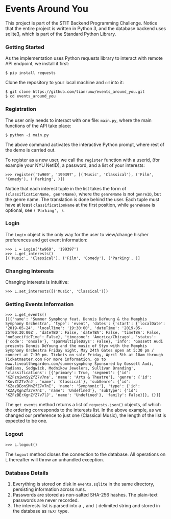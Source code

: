# Events Around You
This project is part of the STIT Backend Programming Challenge. Notice that 
the entire project is written in Python 3, and the database backend uses 
sqlite3, which is part of the Standard Python Library.

### Getting Started
As the implementation uses Python requests library to interact with remote API 
endpoint, we install it first:
```
$ pip install requests
```

Clone the repository to your local machine and `cd` into it:
```
$ git clone https://github.com/tianrunw/events_around_you.git
$ cd events_around_you
```

### Registration
The user only needs to interact with one file: `main.py`, where the main 
functions of the API take place:
```
$ python -i main.py
```
The above command activates the interactive Python prompt, where rest of the 
demo is carried out.

To register as a new user, we call the `register` function with a userid, (for 
example your NYU NetID), a password, and a list of your interests:
```
>>> register('tw969', '199397', [('Music', 'Classical'), ('Film', 'Comedy'), ('Parking', )])
```

Notice that each interest tuple in the list takes the form of `(classificationName, genreName)`, 
where the `genreName` is not `genreID`, but the genre name. The translation is 
done behind the user. Each tuple must have at least `classificationName` at the 
first position, while `genreName` is optional, see `('Parking', )`.

### Login
The `Login` object is the only way for the user to view/change his/her preferences 
and get event information:
```
>>> L = Login('tw969', '199397')
>>> L.get_interests()
[('Music', 'Classical'), ('Film', 'Comedy'), ('Parking', )]
```

### Changing Interests
Changing interests is intuitive:
```
>>> L.set_interests([('Music', 'Classical')])
```

### Getting Events Information
```
>>> L.get_events()
[[{'name': 'Summer Symphony feat. Dennis DeYoung & the Memphis Symphony Orchestra', 'type': 'event', 'dates': {'start': {'localDate': '2019-05-24', 'localTime': '19:30:00', 'dateTime': '2019-05-25T00:30:00Z', 'dateTBD': False, 'dateTBA': False, 'timeTBA': False, 'noSpecificTime': False}, 'timezone': 'America/Chicago', 'status': {'code': 'onsale'}, 'spanMultipleDays': False}, 'info': 'Gossett Audi presents Dennis DeYoung and the music of Styx with the Memphis Symphony Orchestra Friday night, May 24th Gates open at 5:30 pm / concert at 7:30 pm. Tickets on sale Friday, April 5th at 10am through Ticketmaster.com For more information, go to www.liveatthegarden.com/summersymphony Sponsored by Gossett Audi, Radians, Sedgwick, Mednikow Jewelers, Sullivan Branding', 'classifications': [{'primary': True, 'segment': {'id': 'KZFzniwnSyZfZ7v7na', 'name': 'Arts & Theatre'}, 'genre': {'id': 'KnvZfZ7v7nJ', 'name': 'Classical'}, 'subGenre': {'id': 'KZazBEonSMnZfZ7v7nI', 'name': 'Symphonic'}, 'type': {'id': 'KZAyXgnZfZ7v7nI', 'name': 'Undefined'}, 'subType': {'id': 'KZFzBErXgnZfZ7v7lJ', 'name': 'Undefined'}, 'family': False}]}, {}]]
```
The `get_events` method returns a list of `requests.json()` objects, of which the 
ordering corresponds to the interests list. In the above example, as we changed 
our preference to just one (Classical Music), the length of the list is expected 
to be one.

### Logout
```
>>> L.logout()
```
The `logout` method closes the connection to the database. All operations on `L` 
thereafter will throw an unhandled exception.

### Database Details
1. Everything is stored on disk in `events.sqlite` in the same directory, 
persisting information across runs.
2. Passwords are stored as non-salted SHA-256 hashes. The plain-text passwords 
are never recorded.
3. The interests list is parsed into a `,` and `|` delimited string and stored 
in the database as `TEXT` type.
